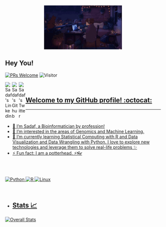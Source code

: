 <p align="center"><img src = "https://github.com/SadafRaza/SadafRaza/blob/main/intro.gif" height="50%" width = "50%"></p>

## Hey You! 
<!---
<img src="https://raw.githubusercontent.com/syedareehaquasar/syedareehaquasar/master/gifs/Hi.gif" width="5px"></h2>
<br />
--->

[![PRs Welcome](https://img.shields.io/badge/PRs-welcome-971901.svg?style=flat&logo=github)](https://github.com/SadafRaza)
![Visitor](https://visitor-badge.laobi.icu/badge?page_id=SadafRaza)

<a href="https://www.linkedin.com/in/sadaf-raza-2958705b/">
  <img align="left" alt="Sadaf's Linkedin" width="22px" src="https://cdn.jsdelivr.net/npm/simple-icons@v3/icons/linkedin.svg" />
</a>
<a href="https://github.com/SadafRaza">
  <img align="left" alt="Sadaf's Github" width="22px" src="https://cdn.jsdelivr.net/npm/simple-icons@v3/icons/github.svg" />
</a>
<a href="https://twitter.com/svdvf_">
<img align="left" alt="Sadaf's Twitter" width="22px" src="https://cdn.jsdelivr.net/npm/simple-icons@v3/icons/twitter.svg" />
<br />

## Welcome to my GitHub profile! :octocat:

---
<br />

- :information_desk_person: I’m Sadaf, a Bioinformatician by profession!
- 👀 I’m interested in the areas of Genomics and Machine Learning.
- 🌱 I’m currently learning Statistical Computing with R and Data Visualization and Data Wrangling with Python.  I love to explore new technologies and leverage them to solve real-life problems ✨
- ⚡ Fun fact: I am a potterhead. ⚡👓
<br />
<br />

![Python](https://img.shields.io/badge/python%20-%23E34F26.svg?&style=for-the-badge&logo=python&ogoColor=white)
![R](https://img.shields.io/badge/R%20-%23E34F26.svg?&style=for-the-badge&logo=python&ogoColor=white)
![Linux](https://img.shields.io/badge/-linux-772953?style=for-the-badge&logo=linux)

<br />  
  
- ## Stats :chart_with_upwards_trend: 

![Overall Stats](https://github-readme-stats.vercel.app/api?username=SadafRaza&count_private=true&show_icons=true&hide=contribs)

<!---
- Languages used:
![Top Langs](https://github-readme-stats.vercel.app/api/top-langs/?username=SadafRaza&layout=compact)
--->


<!---
SadafRaza/SadafRaza is a ✨ special ✨ repository because its `README.md` (this file) appears on your GitHub profile.
You can click the Preview link to take a look at your changes.
- 💞️ I’m looking to collaborate on ...
- 📫 How to reach me ...
- 📫 Reach me:
 <a href="mailto:sadafraza48@gmail.com">![YourEmail@gmail.com](https://img.shields.io/badge/Gmail-D14836?style=for-the-badge&logo=gmail&logoColor=white)</a>
 <a href="<https://www.linkedin.com/in/sadaf-raza-2958705b>">![LinkedIn](https://img.shields.io/badge/LinkedIn-0077B5?style=for-the-badge&logo=linkedin&logoColor=white)</a>
--->
